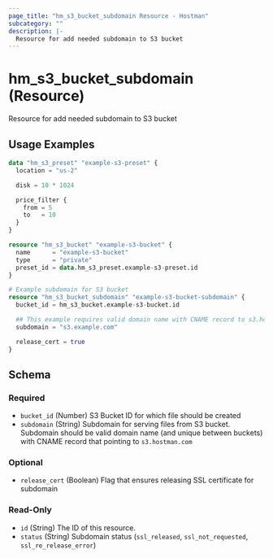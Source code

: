 ```yaml
---
page_title: "hm_s3_bucket_subdomain Resource - Hostman"
subcategory: ""
description: |-
  Resource for add needed subdomain to S3 bucket
---
```


# hm_s3_bucket_subdomain (Resource)

Resource for add needed subdomain to S3 bucket

## Usage Examples

```terraform
data "hm_s3_preset" "example-s3-preset" {
  location = "us-2"

  disk = 10 * 1024

  price_filter {
    from = 5
    to   = 10
  }
}

resource "hm_s3_bucket" "example-s3-bucket" {
  name      = "example-s3-bucket"
  type      = "private"
  preset_id = data.hm_s3_preset.example-s3-preset.id
}

# Example subdomain for S3 bucket
resource "hm_s3_bucket_subdomain" "example-s3-bucket-subdomain" {
  bucket_id = hm_s3_bucket.example-s3-bucket.id

  ## This example requires valid domain name with CNAME record to s3.hostman.com
  subdomain = "s3.example.com"

  release_cert = true
}
```
<!-- schema generated by tfplugindocs -->
## Schema

### Required

- `bucket_id` (Number) S3 Bucket ID for which file should be created
- `subdomain` (String) Subdomain for serving files from S3 bucket. Subdomain should be valid domain name (and unique between buckets) with CNAME record that pointing to `s3.hostman.com`

### Optional

- `release_cert` (Boolean) Flag that ensures releasing SSL certificate for subdomain

### Read-Only

- `id` (String) The ID of this resource.
- `status` (String) Subdomain status (`ssl_released`, `ssl_not_requested`, `ssl_re_release_error`)

